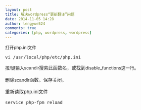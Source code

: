 ```yaml
---
layout: post
title: 解决wordpress“更新翻译”问题
date: 2014-11-05 14:28
author: lengyue524
comments: true
categories: [php, wordpress, wordpress]
---
```

<p>
	打开php.ini文件
</p>
<pre class="brush:bash;">vi /usr/local/php/etc/php.ini</pre>
<p>
	按/键输入<span style="color:#373737;font-family:'Helvetica Neue', Helvetica, Arial, sans-serif;font-size:15px;line-height:24px;">scandir搜索此函数名，</span><span><span style="font-size:15px;line-height:24px;">或找到</span></span>disable_functions这一行。
</p>
<p>
	<span><span style="font-size:15px;line-height:24px;">删除</span></span><span style="color:#373737;font-family:'Helvetica Neue', Helvetica, Arial, sans-serif;font-size:15px;line-height:24px;">scandir函数。保存关闭。</span> 
</p>
<p>
	<span><span style="font-size:15px;line-height:24px;">重新读取php.ini文件</span></span> 
</p>
<pre class="brush:bash;">service php-fpm reload</pre>
<p>
	&nbsp;
</p>
